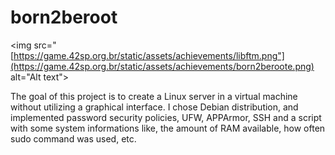 # born2beroot

<img src="[https://game.42sp.org.br/static/assets/achievements/libftm.png"](https://game.42sp.org.br/static/assets/achievements/born2beroote.png) alt="Alt text">

The goal of this project is to create a Linux server in a virtual machine without utilizing a graphical interface. I chose Debian distribution, and implemented password security policies, UFW, APPArmor, SSH and a script with some system informations like, the amount of RAM available, how often sudo command was used, etc.
